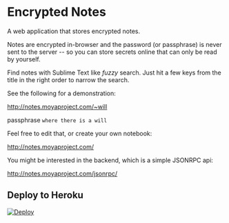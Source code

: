 # Encrypted Notes

A web application that stores encrypted notes.

Notes are encrypted in-browser and the password (or passphrase) is never sent to the server -- so you can store secrets online that can only be read by yourself.

Find notes with Sublime Text like *fuzzy* search. Just hit a few keys from the title in the right order to narrow the search.

See the following for a demonstration:

http://notes.moyaproject.com/~will

passphrase `where there is a will`

Feel free to edit that, or create your own notebook:

http://notes.moyaproject.com/

You might be interested in the backend, which is a simple JSONRPC api:

http://notes.moyaproject.com/jsonrpc/

## Deploy to Heroku

<a href="https://heroku.com/deploy?template=https://github.com/moyaproject/notes">
  <img src="https://www.herokucdn.com/deploy/button.svg" alt="Deploy">
</a>


